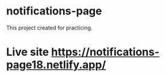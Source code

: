 # notifications-page
This project created for practicing.

# Live site https://notifications-page18.netlify.app/
